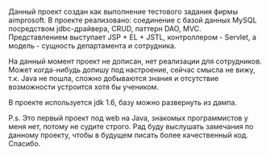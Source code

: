 Данный проект создан как выполнение тестового задания фирмы aimprosoft. В проекте реализовано: соединение с базой данных MySQL
посредством jdbc-драйвера, CRUD, паттерн DAO, MVC. Представлением выступает JSP + EL + JSTL, контроллером - Servlet,
а модель - сущность департамента и сотрудника.

На данный момент проект не дописан, нет реализации для сотрудников. Может когда-нибудь допишу под настроение,
сейчас смысла не вижу, т.к. Java не пошла, сложно добываются знания и отсутствие возможности устроится хотя бы учеником.

В проекте используется jdk 1.6, базу можно развернуть из дампа.


P.s. Это первый проект под web на Java, знакомых программистов у меня нет, потому не судите строго. Рад буду выслушать замечания
по данному проекту, чтобы в будущем писать более качественный код. Спасибо. 
